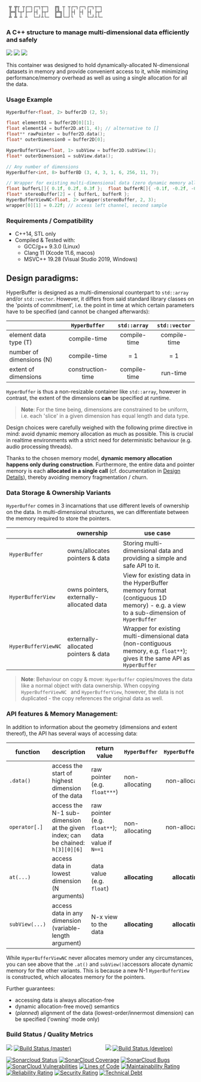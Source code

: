 ```
 ╦ ╦┬ ┬┌─┐┌─┐┬─┐  ╔╗ ┬ ┬┌─┐┌─┐┌─┐┬─┐
 ╠═╣└┬┘├─┘├┤ ├┬┘  ╠╩╗│ │├┤ ├┤ ├┤ ├┬┘
 ╩ ╩ ┴ ┴  └─┘┴└─  ╚═╝└─┘└  └  └─┘┴└─

```

### A C++ structure to manage multi-dimensional data efficiently and safely

![](https://img.shields.io/github/license/Sidelobe/Hyperbuffer)
![](https://img.shields.io/badge/C++14-header--only-blue.svg?style=flat&logo=c%2B%2B)
![](https://img.shields.io/badge/dependencies-STL_only-blue)

This container was designed to hold dynamically-allocated N-dimensional datasets in memory and provide convenient access to it, while minimizing performance/memory overhead as well as using a single allocation for all the data.

### Usage Example
```cpp
HyperBuffer<float, 2> buffer2D (2, 5);

float element01 = buffer2D[0][1];
float element14 = buffer2D.at(1, 4); // alternative to []
float** rawPointer = buffer2D.data();
float* outerDimension0 = buffer2D[0];

HyperBufferView<float, 1> subView = buffer2D.subView(1);
float* outerDimension1 = subView.data();

// Any number of dimensions
HyperBuffer<int, 8> buffer8D (3, 4, 3, 1, 6, 256, 11, 7); 

// Wrapper for existing multi-dimensional data (zero dynamic memory allocation!)
float bufferL[]{ 0.1f, 0.2f, 0.3f };  float bufferR[]{ -0.1f, -0.2f, -0.3f };
float* stereoBuffer[2] = { bufferL, bufferR };
HyperBufferViewNC<float, 2> wrapper(stereoBuffer, 2, 3);
wrapper[0][1] = 0.22f; // access left channel, second sample
```

### Requirements / Compatibility

 - C++14, STL only
 - Compiled & Tested with:
 	- GCC/g++ 9.3.0 (Linux)
	- Clang 11 (Xcode 11.6, macos)
	- MSVC++ 19.28 (Visual Studio 2019, Windows) 

## Design paradigms:

HyperBuffer is designed as a multi-dimensional counterpart to `std::array` and/or `std::vector`. However, it differs from said standard library classes on the 'points of commitment', i.e. the point in time at which certain parameters have to be specified (and cannot be changed afterwards):

|                          | `HyperBuffer`           | `std::array` | `std::vector` |
|--------------------------|:-----------------------:|:------------:|:------------:|
| element data type (T)    | compile-time            | compile-time | compile-time |
| number of dimensions (N) | compile-time            | = 1          | = 1          |
| extent of dimensions     | construction-time       | compile-time | run-time     |

`HyperBuffer` is thus a non-resizable container like `std::array`, however in contrast, the extent of the dimensions **can** be specified at runtime.

>**Note**: For the time being, dimensions are constrained to be uniform, i.e. each 'slice' in a given dimension has equal length and data type.

Design choices were carefully weighed with the following prime directive in mind: avoid dynamic memory allocation as much as possible. This is crucial in realtime environments with a strict need for deterministic behaviour (e.g. audio processing threads). 

Thanks to the chosen memory model, **dynamic memory allocation happens only during construction**. Furthermore, the entire data and pointer memory is each **allocated in a single call** (cf. documentation in [Design Details](docu/HyperBuffer%20Design%20Details.md)), thereby avoiding memory fragmentation / churn.

### Data Storage & Ownership Variants

`HyperBuffer` comes in 3 incarnations that use different levels of ownership on the data. In multi-dimensional structures, we can differentiate between the memory required to store the pointers.

|                     | ownership                                | use case                                                                                              |
|---------------------|------------------------------------------|-------------------------------------------------------------------------------------------------------|
| `HyperBuffer`       | owns/allocates pointers & data                     | Storing multi-dimensional data and providing a simple and safe API to it.                                                                                                      |
| `HyperBufferView`   | owns pointers, externally-allocated data | View for existing data in the HyperBuffer memory format (contiguous 1D memory) - e.g. a view to a sub-dimension of `HyperBuffer`                                                                          |
| `HyperBufferViewNC` | externally-allocated pointers & data | Wrapper for existing multi-dimensional data (non-contiguous memory, e.g. `float**`); gives it the same API as `HyperBuffer` |

>**Note**: Behaviour on copy & move: `HyperBuffer` copies/moves the data like a normal object with data ownership. When copying `HyperBufferViewNC ` and `HyperBufferView`, however, the data is not duplicated - the copy references the original data as well.

### API features & Memory Management:

In addition to information about the geometry (dimensions and extent thereof), the API has several ways of accessing data:

| function    | description   | return value       | `HyperBuffer`  | `HyperBufferView` | `HyperBufferViewNC` |
|-------------|---------------|--------------------|----------------|:---------------:|:--------------:|
| `.data()` | access the start of highest dimension of the data | raw pointer (e.g. `float***`) | non-allocating | non-allocating  | non-allocating |
| `operator[.]` | access the N-1 sub-dimension at the given index; can be chained: `h[3][0][6]` | raw pointer  (e.g. `float**`); data value if `N==1` | non-allocating | non-allocating  | non-allocating |
| `at(...)` | access data in lowest dimension (N arguments) | data value (e.g. `float`) | **allocating** | **allocating**  | non-allocating |
| `subView(...)` | access data in any dimension (variable-length argument) | N-x view to the data | **allocating** | **allocating**  | non-allocating |

While `HyperBufferViewNC` never allocates memory under any circumstances, you can see above that the `.at()` and `subView()`accessors allocate dynamic memory for the other variants. This is because a new N-1 `HyperBufferView` is constructed, which allocates memory for the pointers.

Further guarantees:

* accessing data is always allocation-free
* dynamic allocation-free move() semantics
* (*planned*) alignment of the data (lowest-order/innermost dimension) can be specified ('owning' mode only)
 
### Build Status / Quality Metrics

![](https://img.shields.io/badge/branch-master-blue)
[![Build Status (master)](https://travis-ci.com/Sidelobe/HyperBuffer.svg?branch=master)](https://travis-ci.com/Sidelobe/HyperBuffer)
&nbsp;&nbsp;&nbsp;&nbsp;&nbsp;&nbsp;&nbsp;&nbsp;&nbsp;&nbsp;&nbsp;&nbsp;&nbsp;&nbsp;&nbsp;&nbsp;&nbsp;&nbsp;&nbsp;&nbsp;&nbsp;
![](https://img.shields.io/badge/branch-develop-blue)
[![Build Status (develop)](https://travis-ci.com/Sidelobe/HyperBuffer.svg?branch=develop)](https://travis-ci.com/Sidelobe/HyperBuffer)

[![Sonarcloud Status](https://sonarcloud.io/api/project_badges/measure?project=Sidelobe_HyperBuffer&metric=alert_status)](https://sonarcloud.io/dashboard?id=Sidelobe_HyperBuffer) 
[![SonarCloud Coverage](https://sonarcloud.io/api/project_badges/measure?project=Sidelobe_HyperBuffer&metric=coverage)](https://sonarcloud.io/component_measures/metric/coverage/list?id=Sidelobe_HyperBuffer)
[![SonarCloud Bugs](https://sonarcloud.io/api/project_badges/measure?project=Sidelobe_HyperBuffer&metric=bugs)](https://sonarcloud.io/component_measures/metric/reliability_rating/list?id=Sidelobe_HyperBuffer)
[![SonarCloud Vulnerabilities](https://sonarcloud.io/api/project_badges/measure?project=Sidelobe_HyperBuffer&metric=vulnerabilities)](https://sonarcloud.io/component_measures/metric/security_rating/list?id=Sidelobe_HyperBuffer)
[![Lines of Code](https://sonarcloud.io/api/project_badges/measure?project=Sidelobe_HyperBuffer&metric=ncloc)](https://sonarcloud.io/dashboard?id=Sidelobe_HyperBuffer)
[![Maintainability Rating](https://sonarcloud.io/api/project_badges/measure?project=Sidelobe_HyperBuffer&metric=sqale_rating)](https://sonarcloud.io/dashboard?id=Sidelobe_HyperBuffer)
[![Reliability Rating](https://sonarcloud.io/api/project_badges/measure?project=Sidelobe_HyperBuffer&metric=reliability_rating)](https://sonarcloud.io/dashboard?id=Sidelobe_HyperBuffer)
[![Security Rating](https://sonarcloud.io/api/project_badges/measure?project=Sidelobe_HyperBuffer&metric=security_rating)](https://sonarcloud.io/dashboard?id=Sidelobe_HyperBuffer)
[![Technical Debt](https://sonarcloud.io/api/project_badges/measure?project=Sidelobe_HyperBuffer&metric=sqale_index)](https://sonarcloud.io/dashboard?id=Sidelobe_HyperBuffer)
